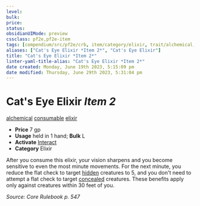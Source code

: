 ```yaml
---
level:
bulk:
price:
status:
obsidianUIMode: preview
cssclass: pf2e,pf2e-item
tags: [compendium/src/pf2e/crb, item/category/elixir, trait/alchemical, trait/consumable, trait/elixir]
aliases: ["Cat's Eye Elixir *Item 2*", "Cat's Eye Elixir"]
title: "Cat's Eye Elixir *Item 2*"
linter-yaml-title-alias: "Cat's Eye Elixir *Item 2*"
date created: Monday, June 19th 2023, 5:15:09 pm
date modified: Thursday, June 29th 2023, 5:31:04 pm
---
```


# Cat's Eye Elixir *Item 2*

[alchemical](rules/traits/alchemical.md) [consumable](rules/traits/consumable.md) [elixir](rules/traits/elixir.md)  

- **Price** 7 gp
- **Usage** held in 1 hand; **Bulk** L
- **Activate** [Interact](rules/actions/interact.md)
- **Category** Elixir

After you consume this elixir, your vision sharpens and you become sensitive to even the most minute movements. For the next minute, you reduce the flat check to target [hidden](rules/conditions.md#Hidden) creatures to 5, and you don't need to attempt a flat check to target [concealed](rules/conditions.md#Concealed) creatures. These benefits apply only against creatures within 30 feet of you.

*Source: Core Rulebook p. 547*
